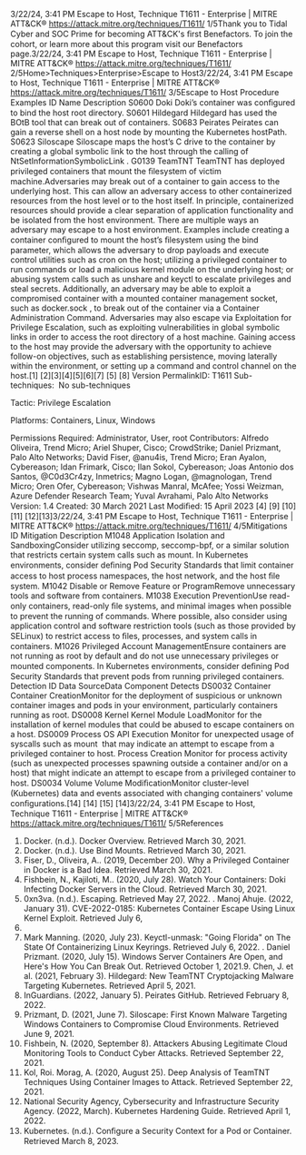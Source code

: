 3/22/24, 3:41 PM Escape to Host, Technique T1611 - Enterprise | MITRE ATT&CK®
https://attack.mitre.org/techniques/T1611/ 1/5Thank you to Tidal Cyber and SOC Prime for becoming ATT&CK's ﬁrst Benefactors. To join the cohort, or learn more about this program visit our
Benefactors page.3/22/24, 3:41 PM Escape to Host, Technique T1611 - Enterprise | MITRE ATT&CK®
https://attack.mitre.org/techniques/T1611/ 2/5Home>Techniques>Enterprise>Escape to Host3/22/24, 3:41 PM Escape to Host, Technique T1611 - Enterprise | MITRE ATT&CK®
https://attack.mitre.org/techniques/T1611/ 3/5Escape to Host
Procedure Examples
ID Name Description
S0600 Doki Doki’s container was conﬁgured to bind the host root directory.
S0601 Hildegard Hildegard has used the BOtB tool that can break out of containers. 
S0683 Peirates Peirates can gain a reverse shell on a host node by mounting the Kubernetes hostPath.
S0623 Siloscape Siloscape maps the host’s C drive to the container by creating a global symbolic link to the host through the
calling of NtSetInformationSymbolicLink .
G0139 TeamTNT TeamTNT has deployed privileged containers that mount the ﬁlesystem of victim machine.Adversaries may break out of a container to gain access to the underlying host. This can allow an adversary access to other containerized
resources from the host level or to the host itself. In principle, containerized resources should provide a clear separation of application
functionality and be isolated from the host environment.
There are multiple ways an adversary may escape to a host environment. Examples include creating a container conﬁgured to mount the
host’s ﬁlesystem using the bind parameter, which allows the adversary to drop payloads and execute control utilities such as cron on the
host; utilizing a privileged container to run commands or load a malicious kernel module on the underlying host; or abusing system calls
such as unshare and keyctl to escalate privileges and steal secrets.
Additionally, an adversary may be able to exploit a compromised container with a mounted container management socket, such as
docker.sock , to break out of the container via a Container Administration Command. Adversaries may also escape via Exploitation for
Privilege Escalation, such as exploiting vulnerabilities in global symbolic links in order to access the root directory of a host machine.
Gaining access to the host may provide the adversary with the opportunity to achieve follow-on objectives, such as establishing persistence,
moving laterally within the environment, or setting up a command and control channel on the host.[1]
[2][3][4][5][6][7]
[5]
[8]
Version PermalinkID: T1611
Sub-techniques:  No sub-techniques

Tactic: Privilege Escalation

Platforms: Containers, Linux, Windows

Permissions Required: Administrator, User, root
Contributors: Alfredo Oliveira, Trend Micro; Ariel Shuper, Cisco; CrowdStrike; Daniel Prizmant, Palo Alto Networks; David Fiser, @anu4is,
Trend Micro; Eran Ayalon, Cybereason; Idan Frimark, Cisco; Ilan Sokol, Cybereason; Joas Antonio dos Santos, @C0d3Cr4zy, Inmetrics;
Magno Logan, @magnologan, Trend Micro; Oren Ofer, Cybereason; Vishwas Manral, McAfee; Yossi Weizman, Azure Defender Research
Team; Yuval Avrahami, Palo Alto Networks
Version: 1.4
Created: 30 March 2021
Last Modiﬁed: 15 April 2023
[4]
[9]
[10]
[11]
[12][13]3/22/24, 3:41 PM Escape to Host, Technique T1611 - Enterprise | MITRE ATT&CK®
https://attack.mitre.org/techniques/T1611/ 4/5Mitigations
ID Mitigation Description
M1048 Application Isolation
and SandboxingConsider utilizing seccomp, seccomp-bpf, or a similar solution that restricts certain system calls such
as mount. In Kubernetes environments, consider deﬁning Pod Security Standards that limit container
access to host process namespaces, the host network, and the host ﬁle system.
M1042 Disable or Remove
Feature or ProgramRemove unnecessary tools and software from containers.
M1038 Execution
PreventionUse read-only containers, read-only ﬁle systems, and minimal images when possible to prevent the
running of commands. Where possible, also consider using application control and software
restriction tools (such as those provided by SELinux) to restrict access to ﬁles, processes, and system
calls in containers.
M1026 Privileged Account
ManagementEnsure containers are not running as root by default and do not use unnecessary privileges or
mounted components. In Kubernetes environments, consider deﬁning Pod Security Standards that
prevent pods from running privileged containers.
Detection
ID Data SourceData Component Detects
DS0032 Container Container
CreationMonitor for the deployment of suspicious or unknown container images and pods in your
environment, particularly containers running as root.
DS0008 Kernel Kernel Module
LoadMonitor for the installation of kernel modules that could be abused to escape containers on
a host.
DS0009 Process OS API Execution Monitor for unexpected usage of syscalls such as mount  that may indicate an attempt to
escape from a privileged container to host.
Process Creation Monitor for process activity (such as unexpected processes spawning outside a container
and/or on a host) that might indicate an attempt to escape from a privileged container to
host.
DS0034 Volume Volume
ModiﬁcationMonitor cluster-level (Kubernetes) data and events associated with changing containers'
volume conﬁgurations.[14]
[14]
[15]
[14]3/22/24, 3:41 PM Escape to Host, Technique T1611 - Enterprise | MITRE ATT&CK®
https://attack.mitre.org/techniques/T1611/ 5/5References
1. Docker. (n.d.). Docker Overview. Retrieved March 30, 2021.
2. Docker. (n.d.). Use Bind Mounts. Retrieved March 30, 2021.
3. Fiser, D., Oliveira, A.. (2019, December 20). Why a Privileged
Container in Docker is a Bad Idea. Retrieved March 30, 2021.
4. Fishbein, N., Kajiloti, M.. (2020, July 28). Watch Your
Containers: Doki Infecting Docker Servers in the Cloud.
Retrieved March 30, 2021.
5. 0xn3va. (n.d.). Escaping. Retrieved May 27, 2022.
. Manoj Ahuje. (2022, January 31). CVE-2022-0185: Kubernetes
Container Escape Using Linux Kernel Exploit. Retrieved July 6,
2022.
7. Mark Manning. (2020, July 23). Keyctl-unmask: "Going
Florida" on The State Of Containerizing Linux Keyrings.
Retrieved July 6, 2022.
. Daniel Prizmant. (2020, July 15). Windows Server Containers
Are Open, and Here's How You Can Break Out. Retrieved
October 1, 2021.9. Chen, J. et al. (2021, February 3). Hildegard: New TeamTNT
Cryptojacking Malware Targeting Kubernetes. Retrieved April
5, 2021.
10. InGuardians. (2022, January 5). Peirates GitHub. Retrieved
February 8, 2022.
11. Prizmant, D. (2021, June 7). Siloscape: First Known Malware
Targeting Windows Containers to Compromise Cloud
Environments. Retrieved June 9, 2021.
12. Fishbein, N. (2020, September 8). Attackers Abusing
Legitimate Cloud Monitoring Tools to Conduct Cyber Attacks.
Retrieved September 22, 2021.
13. Kol, Roi. Morag, A. (2020, August 25). Deep Analysis of
TeamTNT Techniques Using Container Images to Attack.
Retrieved September 22, 2021.
14. National Security Agency, Cybersecurity and Infrastructure
Security Agency. (2022, March). Kubernetes Hardening Guide.
Retrieved April 1, 2022.
15. Kubernetes. (n.d.). Conﬁgure a Security Context for a Pod or
Container. Retrieved March 8, 2023.